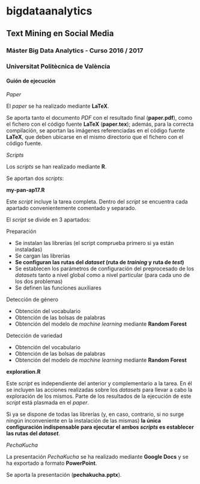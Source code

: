 # bigdataanalytics
## Text Mining en Social Media
### Máster Big Data Analytics - Curso 2016 / 2017
### Universitat Politècnica de València

#### Guión de ejecución

_Paper_

El _paper_ se ha realizado mediante **LaTeX**.

Se aporta tanto el documento _PDF_ con el resultado final (**paper.pdf**), como el fichero con el código fuente **LaTeX** (**paper.tex**); además, para la correcta compilación, se aportan las imágenes referenciadas en el código fuente **LaTeX**, que deben ubicarse en el mismo directorio que el fichero con el código fuente.

_Scripts_

Los _scripts_ se han realizado mediante **R**.

Se aportan dos _scripts_:

**my-pan-ap17.R**

Este _script_ incluye la tarea completa. Dentro del _script_ se encuentra cada apartado convenientemente comentado y separado.

El _script_ se divide en 3 apartados:

Preparación

- Se instalan las librerías (el script comprueba primero si ya están instaladas)
- Se cargan las librerías
- **Se configuran las rutas del _dataset_ (ruta de _training_ y ruta de _test_)**
- Se establecen los parámetros de configuración del preprocesado de los _datasets_ tanto a nivel global como a nivel particular (para cada uno de los dos problemas)
- Se definen las funciones auxiliares

Detección de género

- Obtención del vocabulario
- Obtención de las bolsas de palabras
- Obtención del modelo de _machine learning_ mediante **Random Forest**

Detección de variedad

- Obtención del vocabulario
- Obtención de las bolsas de palabras
- Obtención del modelo de _machine learning_ mediante **Random Forest**

**exploration.R**

Este _script_ es independiente del anterior y complementario a la tarea. En él se incluyen las acciones realizadas sobre los _datasets_ para llevar a cabo la exploración de los mismos.
Parte de los resultados de la ejecución de este _script_ está plasmada en el _paper_.

Si ya se dispone de todas las librerías (y, en caso, contrario, si no surge ningún inconveniente en la instalación de las mismas) **la única configuración indispensable para ejecutar el ambos _scripts_ es establecer las rutas del _dataset_**.

_PechaKucha_

La presentación _PechaKucha_ se ha realizado mediante **Google Docs** y se ha exportado a formato **PowerPoint**.

Se aporta la presentación (**pechakucha.pptx**).
